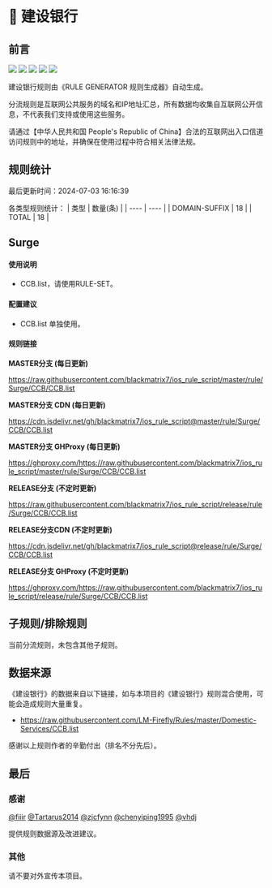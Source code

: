 # 🧸 建设银行

## 前言

![](https://shields.io/badge/-移除重复规则-ff69b4) ![](https://shields.io/badge/-DOMAIN与DOMAIN--SUFFIX合并-green) ![](https://shields.io/badge/-DOMAIN--SUFFIX间合并-critical) ![](https://shields.io/badge/-DOMAIN--SUFFIX与DOMAIN--KEYWORD合并-blue) ![](https://shields.io/badge/-IP--CIDR(6)合并-blueviolet) 

建设银行规则由《RULE GENERATOR 规则生成器》自动生成。

分流规则是互联网公共服务的域名和IP地址汇总，所有数据均收集自互联网公开信息，不代表我们支持或使用这些服务。

请通过【中华人民共和国 People's Republic of China】合法的互联网出入口信道访问规则中的地址，并确保在使用过程中符合相关法律法规。

## 规则统计

最后更新时间：2024-07-03 16:16:39

各类型规则统计：
| 类型 | 数量(条)  | 
| ---- | ----  |
| DOMAIN-SUFFIX | 18  | 
| TOTAL | 18  | 


## Surge 

#### 使用说明
- CCB.list，请使用RULE-SET。

#### 配置建议
- CCB.list 单独使用。

#### 规则链接
**MASTER分支 (每日更新)**

https://raw.githubusercontent.com/blackmatrix7/ios_rule_script/master/rule/Surge/CCB/CCB.list

**MASTER分支 CDN (每日更新)**

https://cdn.jsdelivr.net/gh/blackmatrix7/ios_rule_script@master/rule/Surge/CCB/CCB.list

**MASTER分支 GHProxy (每日更新)**

https://ghproxy.com/https://raw.githubusercontent.com/blackmatrix7/ios_rule_script/master/rule/Surge/CCB/CCB.list

**RELEASE分支 (不定时更新)**

https://raw.githubusercontent.com/blackmatrix7/ios_rule_script/release/rule/Surge/CCB/CCB.list

**RELEASE分支CDN (不定时更新)**

https://cdn.jsdelivr.net/gh/blackmatrix7/ios_rule_script@release/rule/Surge/CCB/CCB.list

**RELEASE分支 GHProxy (不定时更新)**

https://ghproxy.com/https://raw.githubusercontent.com/blackmatrix7/ios_rule_script/release/rule/Surge/CCB/CCB.list

## 子规则/排除规则


当前分流规则，未包含其他子规则。

## 数据来源

《建设银行》的数据来自以下链接，如与本项目的《建设银行》规则混合使用，可能会造成规则大量重复。

- https://raw.githubusercontent.com/LM-Firefly/Rules/master/Domestic-Services/CCB.list


感谢以上规则作者的辛勤付出（排名不分先后）。

## 最后

### 感谢

[@fiiir](https://github.com/fiiir) [@Tartarus2014](https://github.com/Tartarus2014) [@zjcfynn](https://github.com/zjcfynn) [@chenyiping1995](https://github.com/chenyiping1995) [@vhdj](https://github.com/vhdj)

提供规则数据源及改进建议。

### 其他

请不要对外宣传本项目。